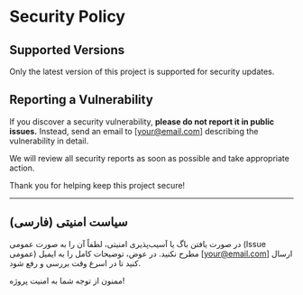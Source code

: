 # Security Policy

## Supported Versions

Only the latest version of this project is supported for security updates.

## Reporting a Vulnerability

If you discover a security vulnerability, **please do not report it in public issues.**
Instead, send an email to [your@email.com] describing the vulnerability in detail.

We will review all security reports as soon as possible and take appropriate action.

Thank you for helping keep this project secure!

---

## سیاست امنیتی (فارسی)

در صورت یافتن باگ یا آسیب‌پذیری امنیتی، لطفاً آن را به صورت عمومی (Issue عمومی) مطرح نکنید.
در عوض، توضیحات کامل را به ایمیل [your@email.com] ارسال کنید تا در اسرع وقت بررسی و رفع شود.

ممنون از توجه شما به امنیت پروژه!
